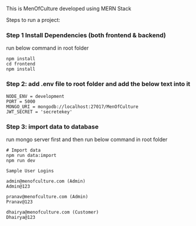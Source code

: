 This is MenOfCulture developed using MERN Stack

Steps to run a project:

### Step 1 Install Dependencies (both frontend & backend)
run below command in root folder
```
npm install 
cd frontend
npm install
```

### Step 2: add .env file to root folder and add the below text into it

```
NODE_ENV = development
PORT = 5000
MONGO_URI = mongodb://localhost:27017/MenOfCulture
JWT_SECRET = 'secretekey'
```

### Step 3: import data to database

run mongo server first and then run below command in root folder

```
# Import data
npm run data:import
npm run dev
```
```
Sample User Logins

admin@menofculture.com (Admin)
Admin@123

pranav@menofculture.com (Admin)
Pranav@123

dhairya@menofculture.com (Customer)
Dhairya@123
```


